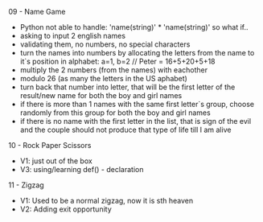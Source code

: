  09 - Name Game
- Python not able to handle: 'name(string)' * 'name(string)' so what if..
- asking to input 2 english names
- validating them, no numbers, no special characters
- turn the names into numbers by allocating the letters from the name to it`s position in alphabet: a=1, b=2 // Peter = 16+5+20+5+18 
- multiply the 2 numbers (from the names) with eachother
- modulo 26 (as many the letters in the US aphabet)
- turn back that number into letter, that will be the first letter of the result/new name for both the boy and girl names
- if there is more than 1 names with the same first letter`s group, choose randomly from this group for both the boy and girl names
- if there is no name with the first letter in the list, that is sign of the evil and the couple should not produce that type of life till I am alive


10 - Rock Paper Scissors
- V1: just out of the box
- V3: using/learning def() - declaration


11 - Zigzag
- V1: Used to be a normal zigzag, now it is sth heaven
- V2: Adding exit opportunity
